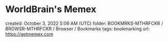 # WorldBrain's Memex

created: October 3, 2022 5:06 AM (UTC)
folder: BOOKMRKS-MTHRFCKR / BROWSR-MTHRFCKR / Browser / Bookmarks
tags: bookmarking
url: https://getmemex.com